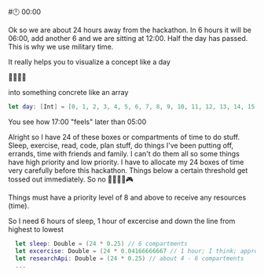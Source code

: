 #:clock12: 00:00

Ok so we are about 24 hours away from the hackathon. In 6 hours it will be 06:00, add another 6 and we are sitting at 12:00. Half the day has passed. This is why we use military time. 

It really helps you to visualize a concept like a day

:sunrise::sunrise_over_mountains::city_sunset::stars: 


into something concrete like an array

```swift
let day: [Int] = [0, 1, 2, 3, 4, 5, 6, 7, 8, 9, 10, 11, 12, 13, 14, 15, 16, 17, 18, 19, 20, 21, 22, 23]
```

You see how 17:00 "feels" later than 05:00

Alright so I have 24 of these boxes or compartments of time to do stuff. Sleep, exercise, read, code, plan stuff, do things I've been putting off, errands, time with friends and family. I can't do them all so some things have high priority and low priority. I have to allocate my 24 boxes of time very carefully before this hackathon. Things below a certain threshold get tossed out immediately. So no :no_good::see_no_evil::beers::tada::video_game:


Things must have a priority level of 8 and above to receive any resources (time).

So I need 6 hours of sleep, 1 hour of excercise and down the line from highest to lowest

```swift
  let sleep: Double = (24 * 0.25) // 6 compartments
  let excercise: Double = (24 * 0.04166666667 // 1 hour; I think; approximate)
  let researchApi: Double = (24 * 0.25) // about 4 - 6 compartments
  ...
```

